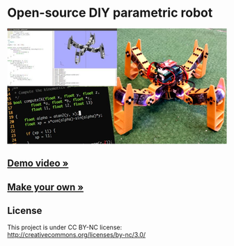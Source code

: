 # Open-source DIY parametric robot

![Spidey](docs/imgs/spidey.jpg)

## [Demo video »](https://www.youtube.com/watch?v=7McQQ-uikZw)

## [Make your own »](docs/index.md)

## License

This project is under CC BY-NC license:
http://creativecommons.org/licenses/by-nc/3.0/

